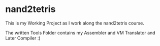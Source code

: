 # nand2tetris
This is my Working Project as I work along the nand2tetris course.

The written Tools Folder contains my Assembler and VM Translator and Later Compiler :)
